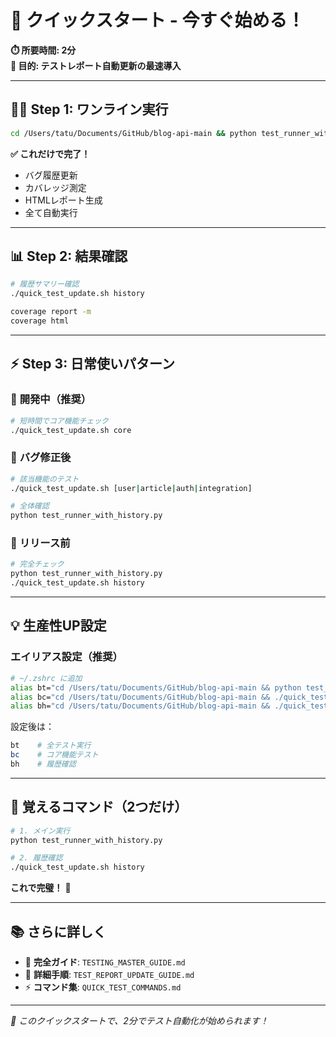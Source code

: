 # 🚀 クイックスタート - 今すぐ始める！

**⏱️ 所要時間: 2分**  
**🎯 目的: テストレポート自動更新の最速導入**

---

## 🏃‍♂️ **Step 1: ワンライン実行**

```bash
cd /Users/tatu/Documents/GitHub/blog-api-main && python test_runner_with_history.py
```

**✅ これだけで完了！**  
- バグ履歴更新
- カバレッジ測定
- HTMLレポート生成
- 全て自動実行

---

## 📊 **Step 2: 結果確認**

```bash
# 履歴サマリー確認
./quick_test_update.sh history

coverage report -m
coverage html
```

---

## ⚡ **Step 3: 日常使いパターン**

### 🔧 **開発中（推奨）**
```bash
# 短時間でコア機能チェック
./quick_test_update.sh core
```

### 🐛 **バグ修正後**
```bash
# 該当機能のテスト
./quick_test_update.sh [user|article|auth|integration]

# 全体確認
python test_runner_with_history.py
```

### 🚀 **リリース前**
```bash
# 完全チェック
python test_runner_with_history.py
./quick_test_update.sh history
```

---

## 💡 **生産性UP設定**

### エイリアス設定（推奨）
```bash
# ~/.zshrc に追加
alias bt="cd /Users/tatu/Documents/GitHub/blog-api-main && python test_runner_with_history.py"
alias bc="cd /Users/tatu/Documents/GitHub/blog-api-main && ./quick_test_update.sh core"
alias bh="cd /Users/tatu/Documents/GitHub/blog-api-main && ./quick_test_update.sh history"
```

設定後は：
```bash
bt    # 全テスト実行
bc    # コア機能テスト
bh    # 履歴確認
```

---

## 🎯 **覚えるコマンド（2つだけ）**

```bash
# 1. メイン実行
python test_runner_with_history.py

# 2. 履歴確認
./quick_test_update.sh history
```

**これで完璧！** 🎉

---

## 📚 **さらに詳しく**

- 📖 **完全ガイド**: `TESTING_MASTER_GUIDE.md`
- 🔧 **詳細手順**: `TEST_REPORT_UPDATE_GUIDE.md`
- ⚡ **コマンド集**: `QUICK_TEST_COMMANDS.md`

---

*🎯 このクイックスタートで、2分でテスト自動化が始められます！*
